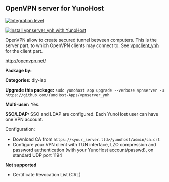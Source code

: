 OpenVPN server for YunoHost
--------------------

[![Integration level](https://dash.yunohost.org/integration/vpnserver_ynh.svg)](https://dash.yunohost.org/appci/app/vpnserver_ynh)

[![Install vpnserver_ynh with YunoHost](https://install-app.yunohost.org/install-with-yunohost.png)](https://install-app.yunohost.org/?app=vpnserver_ynh)

OpenVPN allow to create secured tunnel between computers. This is the server part, to which OpenVPN clients may connect to. See [vpnclient_ynh](https://github.com/labriqueinternet/vpnclient_ynh) for the client part.

http://openvpn.net/

**Package by:**

**Categories:** diy-isp

**Upgrade this package:**
`sudo yunohost app upgrade --verbose vpnserver -u https://github.com/YunoHost-Apps/vpnserver_ynh`

**Multi-user:** Yes.

**SSO/LDAP:** SSO and LDAP are configured. Each YunoHost user can have one VPN account.


Configuration:

* Download CA from `https://<your_server.tld>/yunohost/admin/ca.crt`
* Configure your VPN client with TUN interface, LZO compression and password authentication (with your YunoHost account/passwd), on standard UDP port 1194

**Not supported**

* Certificate Revocation List (CRL)

